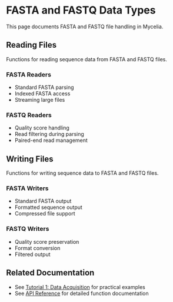 # FASTA and FASTQ Data Types

This page documents FASTA and FASTQ file handling in Mycelia.

## Reading Files

Functions for reading sequence data from FASTA and FASTQ files.

### FASTA Readers

- Standard FASTA parsing
- Indexed FASTA access
- Streaming large files

### FASTQ Readers

- Quality score handling
- Read filtering during parsing
- Paired-end read management

## Writing Files

Functions for writing sequence data to FASTA and FASTQ files.

### FASTA Writers

- Standard FASTA output
- Formatted sequence output
- Compressed file support

### FASTQ Writers

- Quality score preservation
- Format conversion
- Filtered output

## Related Documentation

- See [Tutorial 1: Data Acquisition](../../generated/tutorials/01_data_acquisition.md) for practical examples
- See [API Reference](../../api-reference.md) for detailed function documentation

